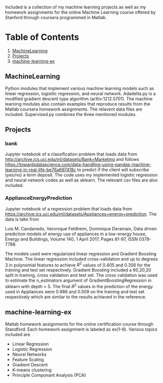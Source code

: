 <!--- # MachineLearning --->
Included is a collection of my machine learning projects as well as my homework assignments for the online Machine Learning course offered by Stanford through coursera programmed in Matlab.  

# Table of Contents 
1. [MachineLearning](#MachineLearning)
2. [Projects](#Projects)
3. [machine-learning-ex](#machine-learning-ex)

## MachineLearning
Python modules that implement various machine learning models such as linear regression, logisitic regression, and neural network.  Adadelta.py is a modified gradient descent type algorithm (arXiv:1212.5701). The machine learning modules also contain examples that reproduce results from the Matlab coursera homework assignments. The relavent data files are included. Supervised.py combines the three mentioned modules.

## Projects

### bank
Jupyter notebook of a classification problem that loads data from http://archive.ics.uci.edu/ml/datasets/Bank+Marketing and follows https://towardsdatascience.com/data-handling-using-pandas-machine-learning-in-real-life-be76a697418c to predict if the client will subscribe (yes/no) a term deposit. The code uses my implemented logistic regression and neural network codes as well as sklearn. The relevant csv files are also included. 

### ApplianceEnergyPrediction
Jupyter notebook of a regression problem that loads data from
https://archive.ics.uci.edu/ml/datasets/Appliances+energy+prediction. The data is take from 

  Luis M. Candanedo, Veronique Feldheim, Dominique Deramaix, Data driven prediction models of energy use of appliances in a low-energy house, Energy and Buildings, Volume 140, 1 April 2017, Pages 81-97, ISSN 0378-7788. 
  
The models used were regularized linear regression and Gradient Boosting Machine. The linear regression included cross-validation and up to degrees 3 in polynomial features to achieve $R^2$ values of 0.405 and 0.356  for the training and test set respectively. Gradient Boosting included a 60,20,20 split in training, cross validation and test set. The cross validation was used to estimate the n_estimators argument of GradientBoostingRegression in sklearn with depth = 5.  The final $R^2$ values in the prediction of the energy used in Appliances were 0.986 and 0.509 on the training and test set respectively which are similar to the results achieved in the reference. 


## machine-learning-ex
Matlab homework assignments for the online certification course through Standford. Each homework assignment is labeled as ex(1-8). Various topics included are
- Linear Regression
- Logistic Regression
- Neural Networks
- Feature Scaling
- Gradient Descent
- K-means clustering
- Principle Componant Analysis (PCA)
  
<!---
# Table of Contents
1. [Linear Regression ex1](#Linear-Regression-ex1)
2. [Logistic Regression ex2](#Logistic-Regression-ex2)

## Linear Regression ex1

Objectives

<pre>
 
                                   Part Name |     Score | Feedback
                                   --------- |     ----- | --------
                            Warm-up Exercise |  10 /  10 | Nice work!
           Computing Cost (for One Variable) |  40 /  40 | Nice work!
         Gradient Descent (for One Variable) |  50 /  50 | Nice work!
                       Feature Normalization |   0 /   0 | Nice work!
     Computing Cost (for Multiple Variables) |   0 /   0 | Nice work!
   Gradient Descent (for Multiple Variables) |   0 /   0 | Nice work!
                            Normal Equations |   0 /   0 | Nice work!
                                   --------------------------------
                                             | 100 / 100 | 

</pre>

Sample Plots

<p float="center">
 <img src="https://github.com/vagiedd/MachineLearning-Matlab/blob/main/ex1/A39B530C-8953-450D-9631-6401FF86647B.png" width="50%" height="50%">
 <img src="https://github.com/vagiedd/MachineLearning-Matlab/blob/main/ex1/BD674829-7A17-4EFF-9A70-D3FEA629ABC7.png" width="50%" height="50%">
 
</p>

<p align="center">
 <img src="https://github.com/vagiedd/MachineLearning-Matlab/blob/main/ex1/44F27504-4BD8-4F1D-9BE7-F3B72BEB24C7.png" width="50%" height="50%">
</p>

## Logistic Regression ex2

-->
